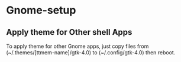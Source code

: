 # Gnome-setup

## Apply theme for Other shell Apps
To apply theme for other Gnome apps, just copy files from (~/.themes/[ttmem-name]/gtk-4.0) to (~/.config/gtk-4.0) then reboot.
